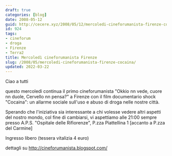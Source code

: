 ```yaml
---
draft: true
categories: [blog]
date: 2008-05-12
guid: http://cecere.xyz/2008/05/12/mercoledi-cineforumanista-firenze-cocaina/
id: 924
tags:
- cineforum
- droga
- Firenze
- Terra2
title: Mercoledì cineforumanista Firenze
slug: /2008/05/mercoledi-cineforumanista-firenze-cocaina/
updated: 2022-03-22
---
```


Ciao a tutti

questo mercoledì continua il primo cineforumanista "Okkio nn vede, cuore nn duole, Cervello nn pensa?" a Firenze con il film documentario shock "Cocaina": un allarme sociale sull'uso e abuso di droga nelle nostre città.

Sperando che l'iniziativa sia interessante a chi volesse vedere altri aspetti del nostro mondo, col fine di cambiarsi, vi aspettiamo alle 21:00 sempre presso A.P.S. "Ospitale delle Rifiorenze", P.zza Piattellina 1 [accanto a P.zza del Carmine]
  
Ingresso libero (tessera vitalizia 4 euro)

dettagli su <http://cineforumanista.blogspot.com/>